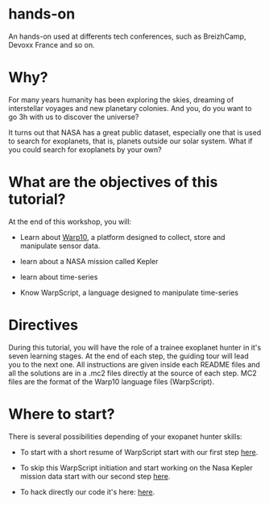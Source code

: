 # hands-on
An hands-on used at differents tech conferences, such as BreizhCamp, Devoxx France and so on.

# Why?

For many years humanity has been exploring the skies, dreaming of interstellar voyages and new planetary colonies. And you, do you want to go 3h with us to discover the universe?

It turns out that NASA has a great public dataset, especially one that is used to search for exoplanets, that is, planets outside our solar system. What if you could search for exoplanets by your own?

# What are the objectives of this tutorial?

At the end of this workshop, you will:

* Learn about [Warp10](http://warp10.io), a platform designed to collect, store and manipulate sensor data.

* learn about a NASA mission called Kepler

* learn about time-series

* Know WarpScript, a language designed to manipulate time-series

# Directives

During this tutorial, you will have the role of a trainee exoplanet hunter in it's seven learning stages. At the end of each step, the guiding tour will lead you to the next one. All instructions are given inside each README files and all the solutions are in a .mc2 files directly at the source of each step. MC2 files are the format of the Warp10 language files (WarpScript).

# Where to start?

There is several possibilities depending of your exopanet hunter skills:

* To start with a short resume of WarpScript start with our first step [here](/step-1-WarpScript/1.1-Getting-started-with-WarpScript/README.md).

* To skip this WarpScript initiation and start working on the Nasa Kepler mission data start with our second step [here](/step-2-Keplers-Data/2.1-Exploring-known-time-series/README.md).

* To hack directly our code it's here: [here](/step-7-Strong-enough-to-break-our-code/README.md).